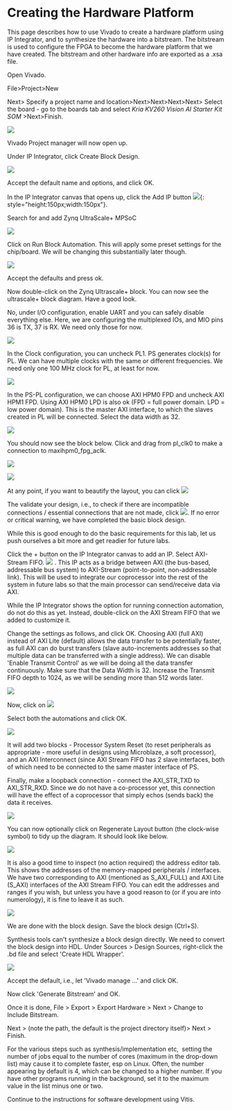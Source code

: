 # Creating the Hardware Platform

This page describes how to use Vivado to create a hardware platform using IP Integrator, and to synthesize the hardware into a bitstream. The bitstream is used to configure the FPGA to become the hardware platform that we have created. The bitstream and other hardware info are exported as a .xsa file.

Open Vivado.

File>Project>New

Next> Specify a project name and location>Next>Next>Next>Next> Select the board - go to the boards tab and select _Kria KV260 Vision AI Starter Kit SOM_ >Next>Finish.

![](2_HW_Platform/image-53f27b35-da1e-4401-94f4-e1e6f0a6cd42.png)

Vivado Project manager will now open up.

Under IP Integrator, click Create Block Design.

![](2_HW_Platform/image-8b6fc968-dc4a-4a11-98e3-8709db5aea21.png)

Accept the default name and options, and click OK.

In the IP Integrator canvas that opens up, click the Add IP button ![](2_HW_Platform/image-720b68f3-683f-4172-8913-11078bf51624.png){: style="height:150px;width:150px"}.

Search for and add Zynq UltraScale+ MPSoC

![](2_HW_Platform/image-7e95ae81-c815-451a-b2a4-bd3e08512409.png)

Click on Run Block Automation. This will apply some preset settings for the chip/board. We will be changing this substantially later though.

![](2_HW_Platform/image-e3e81235-19d2-4727-93fd-ea15b0648f94.png)

Accept the defaults and press ok.

Now double-click on the Zynq Ultrascale+ block. You can now see the ultrascale+ block diagram. Have a good look.

No, under I/O configuration, enable UART and you can safely disable everything else. Here, we are configuring the multiplexed IOs, and MIO pins 36 is TX, 37 is RX. We need only those for now.

![](2_HW_Platform/image-1097b849-a084-4b21-beab-b69250623575.png)

In the Clock configuration, you can uncheck PL1. PS generates clock(s) for PL. We can have multiple clocks with the same or different frequencies. We need only one 100 MHz clock for PL, at least for now.

![](2_HW_Platform/image-51d05426-f83f-4968-9b88-77e1a381d58e.png)

In the PS-PL configuration, we can choose AXI HPM0 FPD and uncheck AXI HPM1 FPD. Using AXI HPM0 LPD is also ok (FPD = full power domain. LPD = low power domain). This is the master AXI interface, to which the slaves created in PL will be connected. Select the data width as 32.

![](2_HW_Platform/image-60ea203c-df1d-4b46-b97a-efed3e345936.png)

You should now see the block below. Click and drag from pl\_clk0 to make a connection to maxihpm0\_fpg\_aclk.

![](2_HW_Platform/image-92ca3ac3-516b-40af-8107-e9be6e077eca.png)

![](2_HW_Platform/image-29389a4d-2e5d-42f5-9cdc-8cf97d034d91.png)

At any point, if you want to beautify the layout, you can click ![](2_HW_Platform/image-f275af6d-6f12-4ca3-8dc8-3019a45c0fd3.png)

The validate your design, i.e., to check if there are incompatible connections / essential connections that are not made, click ![](2_HW_Platform/image-0f244179-cc3c-47cc-ac5f-3931d45460fc.png). If no error or critical warning, we have completed the basic block design.

While this is good enough to do the basic requirements for this lab, let us push ourselves a bit more and get readier for future labs.

Click the + button on the IP Integrator canvas to add an IP. Select AXI-Stream FIFO. ![](2_HW_Platform/image-7bf91aa5-2f4d-4cf5-ab81-a80f8805119e.png) . This IP acts as a bridge between AXI (the bus-based, addressable bus system) to AXI-Stream (point-to-point, non-addressable link). This will be used to integrate our coprocessor into the rest of the system in future labs so that the main processor can send/receive data via AXI. 

While the IP Integrator shows the option for running connection automation, do not do this as yet. Instead, double-click on the AXI Stream FIFO that we added to customize it.

Change the settings as follows, and click OK. Choosing AXI (full AXI) instead of AXI Lite (default) allows the data transfer to be potentially faster, as full AXI can do burst transfers (slave auto-increments addresses so that multiple data can be transferred with a single address). We can disable 'Enable Transmit Control' as we will be doing all the data transfer continuously. Make sure that the Data Width is 32. Increase the Transmit FIFO depth to 1024, as we will be sending more than 512 words later.

![](2_HW_Platform/image-0eedde7a-d9bc-4c68-8686-509eaf919f54.png)

Now, click on ![](2_HW_Platform/image-0becaecd-02b6-4c5b-9082-9509979e895f.png)

Select both the automations and click OK. 

![](2_HW_Platform/image-202fd728-8df7-444b-be4f-b245ac9e0b98.png)

It will add two blocks - Processor System Reset (to reset peripherals as appropriate - more useful in designs using Microblaze, a soft processor), and an AXI Interconnect (since AXI Stream FIFO has 2 slave interfaces, both of which need to be connected to the same master interface of PS.

Finally, make a loopback connection - connect the AXI\_STR\_TXD to AXI\_STR\_RXD. Since we do not have a co-processor yet, this connection will have the effect of a coprocessor that simply echos (sends back) the data it receives.

![](2_HW_Platform/image-71e96a03-8315-4f5a-ad53-2fbf78e1d8da.png)

You can now optionally click on Regenerate Layout button (the clock-wise symbol) to tidy up the diagram. It should look like below.

![](2_HW_Platform/image-83ed6c64-ee32-4b4b-92c1-7270c79db2f3.png)

It is also a good time to inspect (no action required) the address editor tab. This shows the addresses of the memory-mapped peripherals / interfaces. We have two corresponding to AXI (mentioned as S\_AXI\_FULL) and AXI Lite (S\_AXI) interfaces of the AXI Stream FIFO. You can edit the addresses and ranges if you wish, but unless you have a good reason to (or if you are into numerology), it is fine to leave it as such.

![](2_HW_Platform/image-e365250c-832d-4c29-8c77-405d8cf5710e.png)

We are done with the block design. Save the block design (Ctrl+S).

Synthesis tools can't synthesize a block design directly. We need to convert the block design into HDL. Under Sources > Design Sources, right-click the .bd file and select 'Create HDL Wrapper'. 

![](2_HW_Platform/image-c898cdb2-83ba-495a-9b6d-4faad71d37ee.png)

Accept the default, i.e., let 'Vivado manage ...' and click OK.

Now click 'Generate Bitstream' and OK.

Once it is done, File > Export > Export Hardware > Next > Change to Include Bitstream.

Next > (note the path, the default is the project directory itself)> Next > Finish.

For the various steps such as synthesis/implementation etc,  setting the number of jobs equal to the number of cores (maximum in the drop-down list) may cause it to complete faster, esp on Linux. Often, the number appearing by default is 4, which can be changed to a higher number. If you have other programs running in the background, set it to the maximum value in the list minus one or two.

Continue to the instructions for software development using Vitis.
